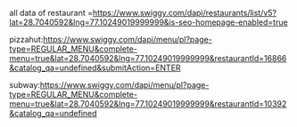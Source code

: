  all data of restaurant =https://www.swiggy.com/dapi/restaurants/list/v5?lat=28.7040592&lng=77.10249019999999&is-seo-homepage-enabled=true


 pizzahut:https://www.swiggy.com/dapi/menu/pl?page-type=REGULAR_MENU&complete-menu=true&lat=28.7040592&lng=77.10249019999999&restaurantId=16866&catalog_qa=undefined&submitAction=ENTER
 
 subway:https://www.swiggy.com/dapi/menu/pl?page-type=REGULAR_MENU&complete-menu=true&lat=28.7040592&lng=77.10249019999999&restaurantId=10392&catalog_qa=undefined
